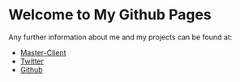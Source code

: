 # Welcome to My Github Pages

Any further information about me and my projects can be found at:

* [Master-Client](https://master-client.com)
* [Twitter](https://twitter.com/sasstu)
* [Github](https://github.com/sasstu)
